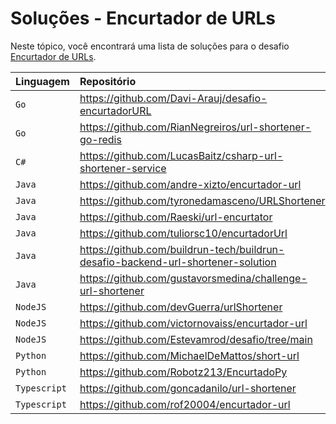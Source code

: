 # Soluções - Encurtador de URLs

Neste tópico, você encontrará uma lista de soluções para o desafio [Encurtador de URLs](PROBLEM.md).

| Linguagem    | Repositório                                                                      |
|:-------------|:---------------------------------------------------------------------------------|
| `Go`         | https://github.com/Davi-Arauj/desafio-encurtadorURL                              |             
| `Go`         | https://github.com/RianNegreiros/url-shortener-go-redis                          |             
| `C#`         | https://github.com/LucasBaitz/csharp-url-shortener-service                       |           
| `Java`       | https://github.com/andre-xizto/encurtador-url                                    |             
| `Java`       | https://github.com/tyronedamasceno/URLShortener                                  |             
| `Java`       | https://github.com/Raeski/url-encurtator                                         |             
| `Java`       | https://github.com/tuliorsc10/encurtadorUrl                                      |             
| `Java`       | https://github.com/buildrun-tech/buildrun-desafio-backend-url-shortener-solution |
| `Java`       | https://github.com/gustavorsmedina/challenge-url-shortener                       |
| `NodeJS`     | https://github.com/devGuerra/urlShortener                                        |             
| `NodeJS`     | https://github.com/victornovaiss/encurtador-url                                  |             
| `NodeJS`     | https://github.com/Estevamrod/desafio/tree/main                                  |             
| `Python`     | https://github.com/MichaelDeMattos/short-url                                     |             
| `Python`     | https://github.com/Robotz213/EncurtadoPy                                         |    
| `Typescript` | https://github.com/goncadanilo/url-shortener                                     |             
| `Typescript` | https://github.com/rof20004/encurtador-url                                       | 
